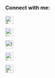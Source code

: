 <h3 align="left">Connect with me:</h3>
<ul align="left" style="list-style: none; padding-left: 0; display: flex; flex-direction: column; gap: 10px;">
  <li style="list-style-type: none;">
    <a href="mailto:uzairkbrr@gmail.com" target="_blank">
      <img src="https://raw.githubusercontent.com/gauravghongde/social-icons/master/SVG/White/Email_white.svg" alt="Email" height="25" />
    </a>
  </li>
  <li style="list-style-type: none;">
    <a href="https://linkedin.com/in/uzairkbrr" target="_blank">
      <img src="https://raw.githubusercontent.com/rahuldkjain/github-profile-readme-generator/master/src/images/icons/Social/linked-in-alt.svg" alt="LinkedIn" height="25" />
    </a>
  </li>
  <li style="list-style-type: none;">
    <a href="https://instagram.com/uzairkbrr" target="_blank">
      <img src="https://raw.githubusercontent.com/rahuldkjain/github-profile-readme-generator/master/src/images/icons/Social/instagram.svg" alt="Instagram" height="25" />
    </a>
  </li>
  <li style="list-style-type: none;">
    <a href="https://leetcode.com/uzairkbrr" target="_blank">
      <img src="https://upload.wikimedia.org/wikipedia/commons/1/19/LeetCode_logo_black.png" alt="LeetCode" height="25" />
    </a>
  </li>
  <li style="list-style-type: none;">
    <a href="https://facebook.com/uzairkbrr" target="_blank">
      <img src="https://raw.githubusercontent.com/rahuldkjain/github-profile-readme-generator/master/src/images/icons/Social/facebook.svg" alt="Facebook" height="25" />
    </a>
  </li>
</ul>

